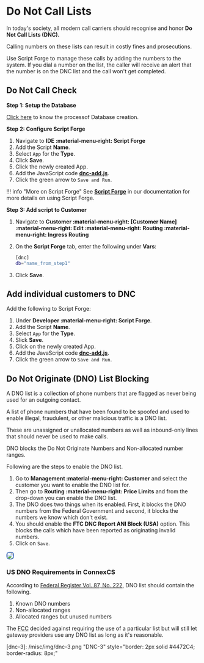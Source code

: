 # Do Not Call Lists

In today's society, all modern call carriers should recognise and honor **Do Not Call Lists (DNC).**

Calling numbers on these lists can result in costly fines and prosecutions.

Use Script Forge to manage these calls by adding the numbers to the system. If you dial a number on the list, the caller will receive an alert that the number is on the DNC list and the call won't get completed.

## Do Not Call Check

**Step 1: Setup the Database**

[Click here](https://docs.connexcs.com/apps/architecture/database/) to know the processof Database creation.

**Step 2: Configure Script Forge**

1. Navigate to **IDE :material-menu-right: Script Forge**
2. Add the Script **Name**.
3. Select `App` for the **Type**.
4. Click **Save**.
5. Click the newly created App.
6. Add the JavaScript code [**dnc-add.js**](https://github.com/connexcs/scriptforge-examples/blob/master/dnc-check.js).
7. Click the green arrow to `Save and Run`.

!!! info "More on Script Forge"
    See [**Script Forge**](https://docs.connexcs.com/apps/architecture/script/#configuration) in our documentation for more details on using Script Forge.

**Step 3: Add script to Customer**

1. Navigate to **Customer :material-menu-right: [Customer Name] :material-menu-right: Edit :material-menu-right: Routing :material-menu-right: Ingress Routing**
2. On the **Script Forge** tab, enter the following under **Vars**:

    ```bash
    [dnc]
    db="name_from_step1"
    ```

3. Click **Save**.

## Add individual customers to DNC

Add the following to Script Forge:

1. Under **Developer :material-menu-right: Script Forge**.
2. Add the Script **Name**.
3. Select `App` for the **Type**.
4. Slick **Save**.
5. Click on the newly created App.
6. Add the JavaScript code [**dnc-add.js**](https://github.com/connexcs/scriptforge-examples/blob/master/dnc-add.js).
7. Click the green arrow to `Save and Run`.

## Do Not Originate (DNO) List Blocking

A DNO list is a collection of phone numbers that are flagged as never being used for an outgoing contact.

A list of phone numbers that have been found to be spoofed and used to enable illegal, fraudulent, or other malicious traffic is a DNO list.

These are unassigned or unallocated numbers as well as inbound-only lines that should never be used to make calls.

DNO blocks the Do Not Originate Numbers and Non-allocated number ranges.

Following are the steps to enable the DNO list.

1. Go to **Management :material-menu-right: Customer** and select the customer you want to enable the DNO list for.
2. Then go to **Routing :material-menu-right: Price Limits** and from the drop-down you can enable the DNO list.
3. The DNO does two things when its enabled. First, it blocks the DNO numbers from the Federal Government and second, it blocks the numbers we know which don't exist.
4. You should enable the **FTC DNC Report ANI Block (USA)** option. This blocks the calls which have been reported as originating invalid numbers.
5. Click on `Save`.
<img src= "/guides/img/dno.jpg" style="border: 2px solid #4472C4; border-radius: 8px;">

### US DNO Requirements in ConnexCS

According to [Federal Register Vol. 87, No. 222](https://www.govinfo.gov/content/pkg/FR-2022-11-18/pdf/2022-25148.pdf?utm_medium=email&utm_campaign=subscription+mailing+list&utm_source=federalregister.gov), DNO list should contain the following.

1. Known DNO numbers
2. Non-allocated ranges
3. Allocated ranges but unused numbers

The [FCC](https://www.ftc.gov/news-events/topics/do-not-call-registry) decided against requiring the use of a particular list but will still let gateway providers use any DNO list as long as it's reasonable.

[dnc-3]: /misc/img/dnc-3.png "DNC-3" style="border: 2px solid #4472C4; border-radius: 8px;"
